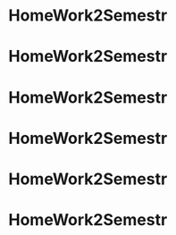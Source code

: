 # HomeWork2Semestr
# HomeWork2Semestr
# HomeWork2Semestr
# HomeWork2Semestr
# HomeWork2Semestr
# HomeWork2Semestr
